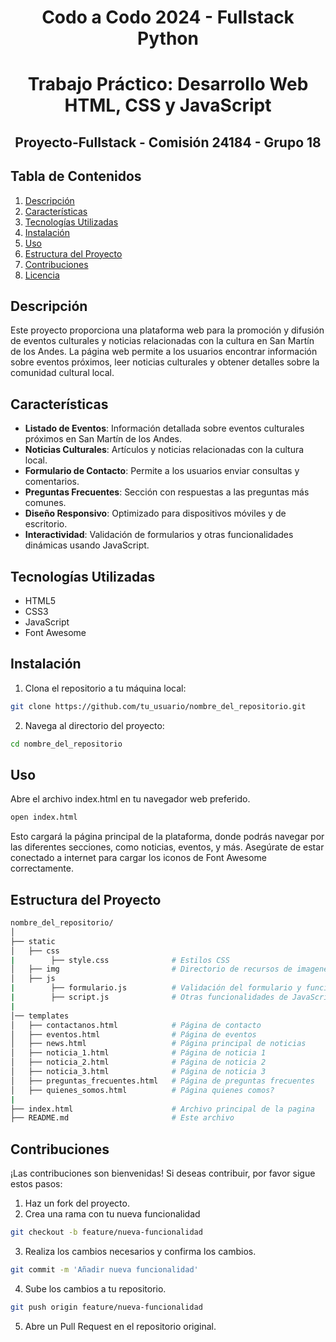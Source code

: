 <div align="center">
  <h1>Codo a Codo 2024 - Fullstack Python</h1>
  <h1>Trabajo Práctico: Desarrollo Web HTML, CSS y JavaScript</h1>
  <h2>Proyecto-Fullstack - Comisión 24184 - Grupo 18</h2>
</div>

## Tabla de Contenidos

1. [Descripción](#descripción)
2. [Características](#características)
3. [Tecnologías Utilizadas](#tecnologías-utilizadas)
4. [Instalación](#instalación)
5. [Uso](#uso)
6. [Estructura del Proyecto](#estructura-del-proyecto)
7. [Contribuciones](#contribuciones)
8. [Licencia](#licencia)

## Descripción

Este proyecto proporciona una plataforma web para la promoción y difusión de eventos culturales y noticias relacionadas con la cultura en San Martín de los Andes. La página web permite a los usuarios encontrar información sobre eventos próximos, leer noticias culturales y obtener detalles sobre la comunidad cultural local.

## Características

- **Listado de Eventos**: Información detallada sobre eventos culturales próximos en San Martín de los Andes.
- **Noticias Culturales**: Artículos y noticias relacionadas con la cultura local.
- **Formulario de Contacto**: Permite a los usuarios enviar consultas y comentarios.
- **Preguntas Frecuentes**: Sección con respuestas a las preguntas más comunes.
- **Diseño Responsivo**: Optimizado para dispositivos móviles y de escritorio.
- **Interactividad**: Validación de formularios y otras funcionalidades dinámicas usando JavaScript.

## Tecnologías Utilizadas

- HTML5
- CSS3
- JavaScript
- Font Awesome

## Instalación

1. Clona el repositorio a tu máquina local:
```sh
git clone https://github.com/tu_usuario/nombre_del_repositorio.git
```

2. Navega al directorio del proyecto:
```sh
cd nombre_del_repositorio
```

## Uso
Abre el archivo index.html en tu navegador web preferido.
```sh
open index.html
```

Esto cargará la página principal de la plataforma, donde podrás navegar por las diferentes secciones, como noticias, eventos, y más.
Asegúrate de estar conectado a internet para cargar los iconos de Font Awesome correctamente.

## Estructura del Proyecto
```bash
nombre_del_repositorio/
│
├── static
│   ├── css
|        ├── style.css              # Estilos CSS
│   ├── img                         # Directorio de recursos de imagenes
│   ├── js
|        ├── formulario.js          # Validación del formulario y funcionalidad JavaScript
|        ├── script.js              # Otras funcionalidades de JavaScript
|
│── templates
│   ├── contactanos.html            # Página de contacto   
│   ├── eventos.html                # Página de eventos
│   ├── news.html                   # Página principal de noticias
│   ├── noticia_1.html              # Página de noticia 1
│   ├── noticia_2.html              # Página de noticia 2
│   ├── noticia_3.html              # Página de noticia 3
│   ├── preguntas_frecuentes.html   # Página de preguntas frecuentes
│   ├── quienes_somos.html          # Página quienes comos? 
|
├── index.html                      # Archivo principal de la pagina
├── README.md                       # Este archivo
```
## Contribuciones
¡Las contribuciones son bienvenidas! Si deseas contribuir, por favor sigue estos pasos:

1. Haz un fork del proyecto.
2. Crea una rama con tu nueva funcionalidad
```sh
git checkout -b feature/nueva-funcionalidad
```
3. Realiza los cambios necesarios y confirma los cambios.
```sh
git commit -m 'Añadir nueva funcionalidad'
```
4. Sube los cambios a tu repositorio.
```sh
git push origin feature/nueva-funcionalidad
```
5. Abre un Pull Request en el repositorio original.